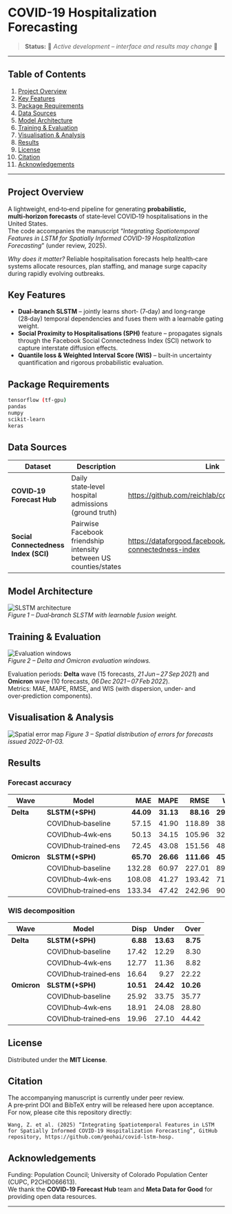 # COVID-19 Hospitalization Forecasting

> **Status:** 🚧 *Active development – interface and results may change* 🚧

---

## Table of Contents
1. [Project Overview](#project-overview)
2. [Key Features](#key-features)
3. [Package Requirements](#package-requirements)
4. [Data Sources](#data-sources)
6. [Model Architecture](#model-architecture)
7. [Training & Evaluation](#training--evaluation)
8. [Visualisation & Analysis](#visualisation--analysis)
9. [Results](#results)
10. [License](#license)
11. [Citation](#citation)
12. [Acknowledgements](#acknowledgements)

---

## Project Overview
A lightweight, end‑to‑end pipeline for generating **probabilistic, multi‑horizon forecasts** of state‑level COVID‑19 hospitalisations in the United States.  
The code accompanies the manuscript “*Integrating Spatiotemporal Features in LSTM for Spatially Informed COVID-19 Hospitalization Forecasting*” (under review, 2025).

*Why does it matter?* Reliable hospitalisation forecasts help health‑care systems allocate resources, plan staffing, and manage surge capacity during rapidly evolving outbreaks.

## Key Features
* **Dual‑branch SLSTM** – jointly learns short‑ (7‑day) and long‑range (28‑day) temporal dependencies and fuses them with a learnable gating weight.  
* **Social Proximity to Hospitalisations (SPH)** feature – propagates signals through the Facebook Social Connectedness Index (SCI) network to capture interstate diffusion effects.  
* **Quantile loss & Weighted Interval Score (WIS)** – built‑in uncertainty quantification and rigorous probabilistic evaluation.  

## Package Requirements

```bash
tensorflow (tf-gpu)
pandas
numpy
scikit-learn 
keras
```

## Data Sources
| Dataset | Description | Link |
|---------|-------------|------|
| **COVID‑19 Forecast Hub** | Daily state‑level hospital admissions (ground truth) | <https://github.com/reichlab/covid19-forecast-hub> |
| **Social Connectedness Index (SCI)** | Pairwise Facebook friendship intensity between US counties/states | <https://dataforgood.facebook.com/dfg/tools/social-connectedness-index> |

## Model Architecture
![SLSTM architecture](https://res.cloudinary.com/dz3zgmhnr/image/upload/v1750459455/SLSTM_arch_bj0ahf.png)  
*Figure 1 – Dual‑branch SLSTM with learnable fusion weight.*

## Training & Evaluation
![Evaluation windows](https://res.cloudinary.com/dz3zgmhnr/image/upload/v1750459460/cases_hosp_with_windows_vicdvu.png)  
*Figure 2 – Delta and Omicron evaluation windows.*

Evaluation periods: **Delta** wave (15 forecasts, *21 Jun – 27 Sep 2021*) and **Omicron** wave (10 forecasts, *06 Dec 2021 – 07 Feb 2022*).  
Metrics: MAE, MAPE, RMSE, and WIS (with dispersion, under‑ and over‑prediction components).

## Visualisation & Analysis
![Spatial error map](https://res.cloudinary.com/dz3zgmhnr/image/upload/v1750459446/2022-01-03_prediction_error_map_revised_r96ms2.png)
*Figure 3 – Spatial distribution of errors for forecasts issued 2022-01-03.*

## Results
### Forecast accuracy
| Wave | Model | MAE | MAPE | RMSE | WIS |
|------|-------|----:|-----:|-----:|----:|
| **Delta** | **SLSTM (+SPH)** | **44.09** | **31.13** | **88.16** | **29.26** |
|          | COVIDhub‑baseline | 57.15 | 41.90 | 118.89 | 38.01 |
|          | COVIDhub‑4wk‑ens | 50.13 | 34.15 | 105.96 | 32.96 |
|          | COVIDhub‑trained‑ens | 72.45 | 43.08 | 151.56 | 48.12 |
| **Omicron** | **SLSTM (+SPH)** | **65.70** | **26.66** | **111.66** | **45.18** |
|            | COVIDhub‑baseline | 132.28 | 60.97 | 227.01 | 89.14 |
|            | COVIDhub‑4wk‑ens | 108.08 | 41.27 | 193.42 | 71.26 |
|            | COVIDhub‑trained‑ens | 133.34 | 47.42 | 242.96 | 90.91 |

### WIS decomposition
| Wave | Model | Disp | Under | Over |
|------|-------|-----:|------:|-----:|
| **Delta** | **SLSTM (+SPH)** | **6.88** | **13.63** | **8.75** |
|           | COVIDhub‑baseline | 17.42 | 12.29 | 8.30 |
|           | COVIDhub‑4wk‑ens | 12.77 | 11.36 | 8.82 |
|           | COVIDhub‑trained‑ens | 16.64 | 9.27 | 22.22 |
| **Omicron** | **SLSTM (+SPH)** | **10.51** | **24.42** | **10.26** |
|             | COVIDhub‑baseline | 25.92 | 33.75 | 35.77 |
|             | COVIDhub‑4wk‑ens | 18.91 | 24.08 | 28.80 |
|             | COVIDhub‑trained‑ens | 19.96 | 27.10 | 44.42 |

## License
Distributed under the **MIT License**.

## Citation
The accompanying manuscript is currently under peer review.  
A pre‑print DOI and BibTeX entry will be released here upon acceptance.  
For now, please cite this repository directly:

```text
Wang, Z. et al. (2025) “Integrating Spatiotemporal Features in LSTM for Spatially Informed COVID-19 Hospitalization Forecasting”, GitHub repository, https://github.com/geohai/covid-lstm-hosp.
```


## Acknowledgements
Funding: Population Council; University of Colorado Population Center (CUPC, P2CHD066613).  
We thank the **COVID‑19 Forecast Hub** team and **Meta Data for Good** for providing open data resources.

---
